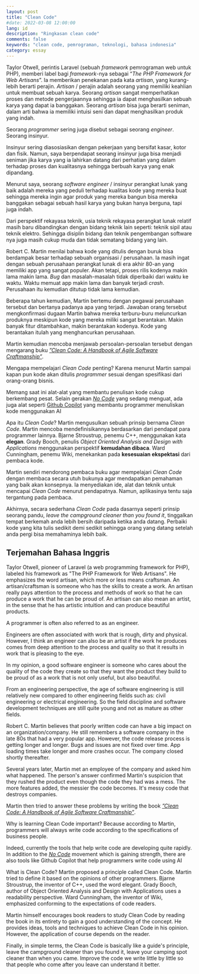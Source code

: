 ```yaml
---
layout: post
title: "Clean Code"
#date: 2022-03-08 12:00:00
lang: id
description: "Ringkasan clean code"
comments: false
keywords: "clean code, pemrograman, teknologi, bahasa indonesia"
category: essay
---
```


Taylor Otwell, perintis Laravel (sebuah _framework_ pemrograman web untuk PHP), memberi label bagi _framework_-nya sebagai “_The PHP Framework for Web Artisans_”. Ia memberikan penekanan pada kata _artisan_, yang kurang-lebih berarti perajin. _Artisan_ / perajin adalah seorang yang memiliki keahlian untuk membuat sebuah karya. Seorang _artisan_ sangat memperhatikan proses dan metode pengerjaannya sehingga ia dapat menghasilkan sebuah karya yang dapat ia banggakan. Seorang _artisan_ bisa juga berarti seniman, dalam arti bahwa ia memiliki intuisi seni dan dapat menghasilkan produk yang indah.

Seorang _programmer_ sering juga disebut sebagai seorang _engineer_. Seorang insinyur.

Insinyur sering diasosiasikan dengan pekerjaan yang bersifat kasar, kotor dan fisik. Namun, saya berpendapat seorang insinyur juga bisa menjadi seniman jika karya yang ia lahirkan datang dari perhatian yang dalam terhadap proses dan kualitasnya sehingga berbuah karya yang enak dipandang.

Menurut saya, seorang _software engineer_  / insinyur perangkat lunak yang baik adalah mereka yang peduli terhadap kualitas kode yang mereka buat sehingga mereka ingin agar produk yang mereka bangun bisa mereka banggakan sebagai sebuah hasil karya yang bukan hanya berguna, tapi juga indah. 

Dari perspektif rekayasa teknik, usia teknik rekayasa perangkat lunak relatif masih baru dibandingkan dengan bidang teknik lain seperti: teknik sipil atau teknik elektro. Sehingga disiplin bidang dan teknik pengembangan software nya juga masih cukup muda dan tidak sematang bidang yang lain.

Robert C. Martin menilai bahwa kode yang ditulis dengan buruk bisa berdampak besar terhadap sebuah organisasi / perusahaan. Ia masih ingat dengan sebuah perusahaan perangkat lunak di era akhir 80-an yang memiliki app yang sangat populer. Akan tetapi, proses rilis kodenya makin lama makin lama. _Bug_ dan masalah-masalah tidak diperbaiki dari waktu ke waktu. Waktu memuat app makin lama dan banyak terjadi _crash_. Perusahaan itu kemudian ditutup tidak lama kemudian. 

Beberapa tahun kemudian, Martin bertemu dengan pegawai perusahaan tersebut dan bertanya padanya apa yang terjadi. Jawaban orang tersebut mengkonfirmasi dugaan Martin bahwa mereka terburu-buru meluncurkan produknya meskipun kode yang mereka miliki sangat berantakan. Makin banyak fitur ditambahkan, makin berantakan kodenya. Kode yang berantakan itulah yang menghancurkan perusahaan.

Martin kemudian mencoba menjawab persoalan-persoalan tersebut dengan mengarang buku [_”Clean Code: A Handbook of Agile Software Craftmanship”_](https://www.oreilly.com/library/view/clean-code-a/9780136083238/). 

Mengapa mempelajari _Clean Code_ penting? Karena menurut Martin sampai kapan pun kode akan ditulis _programmer_ sesuai dengan spesifikasi dari orang-orang bisnis. 

Memang saat ini alat-alat yang membantu penulisan kode cukup berkembang pesat. Selain gerakan [_No Code_](https://en.wikipedia.org/wiki/No-code_development_platform) yang sedang menguat, ada juga alat seperti [Github Copilot](https://copilot.github.com) yang membantu programmer menuliskan kode menggunakan AI

Apa itu _Clean Code_? Martin mengusulkan sebuah prinsip bernama _Clean Code_. Martin mencoba mendefinisikannya berdasarkan dari pendapat para programmer lainnya. Bjarne Stroustrup, penemu C++, menggunakan kata **elegan**. Grady Booch, penulis _Object Oriented Analysis and Design with Applications_ menggunakan perspektif **kemudahan dibaca**. Ward Cunningham, penemu Wiki, menekankan pada **kesesuaian ekspektasi** dari pembaca kode.

Martin sendiri mendorong pembaca buku agar mempelajari _Clean Code_ dengan membaca secara utuh bukunya agar mendapatkan pemahaman yang baik akan konsepnya. Ia menyediakan ide, alat dan teknik untuk mencapai _Clean Code_ menurut pendapatnya. Namun, aplikasinya tentu saja tergantung pada pembaca. 

Akhirnya, secara sederhana _Clean Code_ pada dasarnya seperti prinsip seorang pandu, _leave the campground cleaner than you found it_, tinggalkan tempat berkemah anda lebih bersih daripada ketika anda datang. Perbaiki kode yang kita tulis sedikit demi sedikit sehingga orang yang datang setelah anda pergi bisa memahaminya lebih baik.


## Terjemahan Bahasa Inggris

Taylor Otwell, pioneer of Laravel (a web programming framework for PHP), labeled his framework as "The PHP Framework for Web Artisans". He emphasizes the word artisan, which more or less means craftsman. An artisan/craftsman is someone who has the skills to create a work. An artisan really pays attention to the process and methods of work so that he can produce a work that he can be proud of. An artisan can also mean an artist, in the sense that he has artistic intuition and can produce beautiful products.

A programmer is often also referred to as an engineer.

Engineers are often associated with work that is rough, dirty and physical. However, I think an engineer can also be an artist if the work he produces comes from deep attention to the process and quality so that it results in work that is pleasing to the eye.

In my opinion, a good software engineer is someone who cares about the quality of the code they create so that they want the product they build to be proud of as a work that is not only useful, but also beautiful.

From an engineering perspective, the age of software engineering is still relatively new compared to other engineering fields such as: civil engineering or electrical engineering. So the field discipline and software development techniques are still quite young and not as mature as other fields.

Robert C. Martin believes that poorly written code can have a big impact on an organization/company. He still remembers a software company in the late 80s that had a very popular app. However, the code release process is getting longer and longer. Bugs and issues are not fixed over time. App loading times take longer and more crashes occur. The company closed shortly thereafter.

Several years later, Martin met an employee of the company and asked him what happened. The person's answer confirmed Martin's suspicion that they rushed the product even though the code they had was a mess. The more features added, the messier the code becomes. It's messy code that destroys companies.

Martin then tried to answer these problems by writing the book [_”Clean Code: A Handbook of Agile Software Craftmanship”_](https://www.oreilly.com/library/view/clean-code-a/9780136083238/).

Why is learning Clean Code important? Because according to Martin, programmers will always write code according to the specifications of business people.

Indeed, currently the tools that help write code are developing quite rapidly. In addition to the [_No Code_](https://en.wikipedia.org/wiki/No-code_development_platform) movement which is gaining strength, there are also tools like Github Copilot that help programmers write code using AI

What is Clean Code? Martin proposed a principle called Clean Code. Martin tried to define it based on the opinions of other programmers. Bjarne Stroustrup, the inventor of C++, used the word elegant. Grady Booch, author of Object Oriented Analysis and Design with Applications uses a readability perspective. Ward Cunningham, the inventor of Wiki, emphasized conforming to the expectations of code readers.

Martin himself encourages book readers to study Clean Code by reading the book in its entirety to gain a good understanding of the concept. He provides ideas, tools and techniques to achieve Clean Code in his opinion. However, the application of course depends on the reader.

Finally, in simple terms, the Clean Code is basically like a guide's principle, leave the campground cleaner than you found it, leave your camping spot cleaner than when you came. Improve the code we write little by little so that people who come after you leave can understand it better.